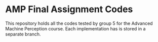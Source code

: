 # AMP Final Assignment Codes

This repository holds all the codes tested by group 5 for the Advanced Machine Perception course. Each implementation has is stored in a separate branch.
